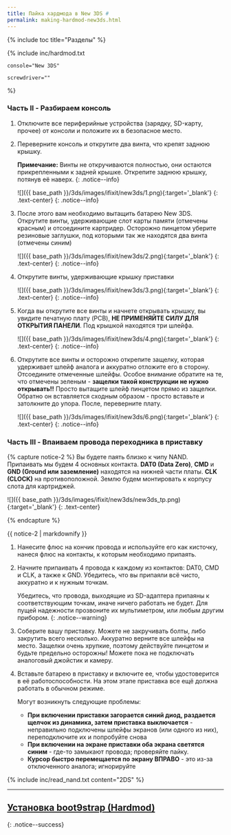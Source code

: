 ```yaml
---
title: Пайка хардмода в New 3DS #
permalink: making-hardmod-new3ds.html
---
```

{% include toc title="Разделы" %}

{% include inc/hardmod.txt 

	console="New 3DS" 

	screwdriver="" 
%}

### Часть II - Разбираем консоль

1. Отключите все периферийные устройства (зарядку, SD-карту, прочее) от консоли и положите их в безопасное место.
1. Переверните консоль и открутите два винта, что крепят заднюю крышку. 

	**Примечание:** Винты не откручиваются полностью, они остаются прикрепленными к задней крышке. Открепите заднюю крышку, потянув её наверх.
	{: .notice--info}

    ![]({{ base_path }}/3ds/images/ifixit/new3ds/1.png){:target='_blank'}
	{: .text-center}
    {: .notice--info}
	
1. После этого вам необходимо вытащить батарею New 3DS. Открутите винты, удерживающие слот карты памяти (отмечены красным) и отсоедините картридер. Осторожно пинцетом уберите резиновые заглушки, под которыми так же находятся два винта (отмечены синим)

    ![]({{ base_path }}/3ds/images/ifixit/new3ds/2.png){:target='_blank'}
	{: .text-center}
    {: .notice--info}

1. Открутите винты, удерживающие крышку приставки

    ![]({{ base_path }}/3ds/images/ifixit/new3ds/3.png){:target='_blank'}
	{: .text-center}
    {: .notice--info}

1. Когда вы открутите все винты и начнете открывать крышку, вы увидите печатную плату (PCB), **НЕ ПРИМЕНЯЙТЕ СИЛУ ДЛЯ ОТКРЫТИЯ ПАНЕЛИ**. Под крышкой находятся три шлейфа. 

    ![]({{ base_path }}/3ds/images/ifixit/new3ds/4.png){:target='_blank'}
	{: .text-center}
    {: .notice--info}
	
1. Открутите все винты и осторожно открепите защелку, которая удерживает шлейф аналога и аккуратно отложите его в сторону. Отсоедините отмеченные шлейфы. Особое внимание обратите на те, что отмечены зеленым - **защелки такой конструкции не нужно открывать!!** Просто вытащите шлейф пинцетом прямо из защелки. Обратно он вставляется сходным образом - просто вставьте и затолкните до упора. После, переверните плату.

    ![]({{ base_path }}/3ds/images/ifixit/new3ds/6.png){:target='_blank'}
	{: .text-center}
    {: .notice--info}
	
### Часть III - Впаиваем провода переходника в приставку 
	
{% capture notice-2 %}
Вы будете паять близко к чипу NAND. Припаивать мы будем 4 основных контакта. **DAT0 (Data Zero)**, **CMD** и **GND (Ground или заземление)** находятся на нижней части платы. **CLK (CLOCK)** на противоположной. Землю будем монтировать к корпусу слота для картриджей.

![]({{ base_path }}/3ds/images/ifixit/new3ds/new3ds_tp.png){:target='_blank'}
{: .text-center}

{% endcapture %}

<div class="notice--info">{{ notice-2 | markdownify }}</div>

1. Нанесите флюс на кончик провода и используйте его как кисточку, нанеся флюс на контакты, к которым необходимо припаять.
1. Начните припаивать 4 провода к каждому из контактов: DAT0, CMD и CLK, а также к GND. Убедитесь, что вы припаяли всё чисто, аккуратно и к нужным точкам.

	Убедитесь, что провода, выходящие из SD-адаптера припаяны к соответствующим точкам, иначе ничего работать не будет. Для пущей надежности прозвоните их мультиметром, или любым другим прибором.
	{: .notice--warning}

1. Соберите вашу приставку. Можете не закручивать болты, либо закрутить всего несколько. Аккуратно верните все шлейфы на место. Защелки очень хрупкие, поэтому действуйте пинцетом и будьте предельно осторожны! Можете пока не подключать аналоговый джойстик и камеру. 
1. Вставьте батарею в приставку и включите ее, чтобы удостоверится в её работоспособности. На этом этапе приставка все ещё должна работать в обычном режиме.

	Могут возникнуть следующие проблемы: 
	+ **При включении приставки загорается синий диод, раздается щелчок из динамика, затем приставка выключается** - неправильно подключены шлейфы экранов (или одного из них), переподключите их и попробуйте снова
	+ **При включении на экране приставки оба экрана светятся синим** - где-то замыкают провода; проверяйте пайку. 
	+ **Курсор быстро перемещается по экрану ВПРАВО** - это из-за отключенного аналога; игнорируйте

{% include inc/read_nand.txt content="2DS" %}

___

## [Установка boot9strap (Hardmod)](installing-boot9strap-hardmod)
{: .notice--success}